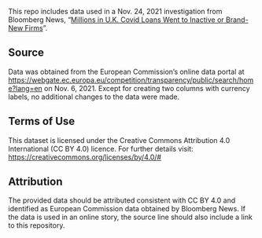 This repo includes data used in a Nov. 24, 2021 investigation from Bloomberg News, “[Millions in U.K. Covid Loans Went to Inactive or Brand-New Firms](https://www.bloomberg.com/news/articles/2021-11-24/claiming-covid-business-loans-inactive-new-companies-get-their-hands-on-cbils)”.

## Source
Data was obtained from the European Commission’s online data portal at https://webgate.ec.europa.eu/competition/transparency/public/search/home?lang=en on Nov. 6, 2021. Except for creating two columns with currency labels, no additional changes to the data were made.

## Terms of Use

This dataset is licensed under the Creative Commons Attribution 4.0 International (CC BY 4.0) licence. For further details visit: https://creativecommons.org/licenses/by/4.0/#

## Attribution
The provided data should be attributed consistent with CC BY 4.0 and identified as European Commission data obtained by Bloomberg News. If the data is used in an online story, the source line should also include a link to this repository.